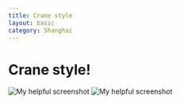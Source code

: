 ```yaml
---
title: Crane style
layout: basic
category: Shanghai
---
```



Crane style!
============

![My helpful screenshot](http://res.cloudinary.com/djfwqxjdx/image/upload/v1412514439/crane1_dtrgik.jpg)
![My helpful screenshot](http://res.cloudinary.com/djfwqxjdx/image/upload/v1412514709/crane2_tftedu.jpg)




